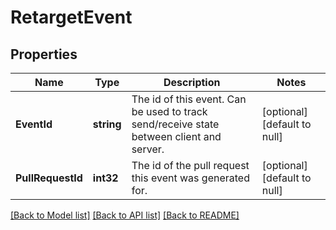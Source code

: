# RetargetEvent

## Properties
Name | Type | Description | Notes
------------ | ------------- | ------------- | -------------
**EventId** | **string** | The id of this event. Can be used to track send/receive state between client and server. | [optional] [default to null]
**PullRequestId** | **int32** | The id of the pull request this event was generated for. | [optional] [default to null]

[[Back to Model list]](../README.md#documentation-for-models) [[Back to API list]](../README.md#documentation-for-api-endpoints) [[Back to README]](../README.md)


